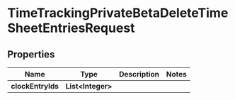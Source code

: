 

# TimeTrackingPrivateBetaDeleteTimeSheetEntriesRequest


## Properties

| Name | Type | Description | Notes |
|------------ | ------------- | ------------- | -------------|
|**clockEntryIds** | **List&lt;Integer&gt;** |  |  |




